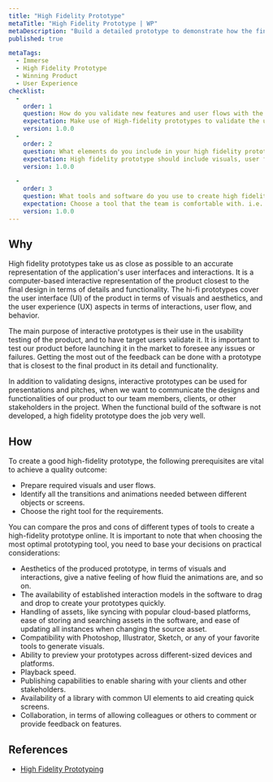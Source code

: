 ```yaml
---
title: "High Fidelity Prototype"
metaTitle: "High Fidelity Prototype | WP"
metaDescription: "Build a detailed prototype to demonstrate how the final product would operate and obtain feedback."
published: true

metaTags:
  - Immerse
  - High Fidelity Prototype
  - Winning Product
  - User Experience
checklist: 
  -
    order: 1
    question: How do you validate new features and user flows with the target users before the actual implementation?
    expectation: Make use of High-fidelity prototypes to validate the user flows, interactions and user behaviours
    version: 1.0.0
  -
    order: 2
    question: What elements do you include in your high fidelity prototypes?  
    expectation: High fidelity prototype should include visuals, user flows, required transitions and animations 
    version: 1.0.0

  -
    order: 3
    question: What tools and software do you use to create high fidelity prototypes?
    expectation: Choose a tool that the team is comfortable with. i.e. Sketch, photoshop, Illustrator etc...
    version: 1.0.0
---
```


## Why
High fidelity prototypes take us as close as possible to an accurate representation of the application's user interfaces and interactions. It is a computer-based interactive representation of the product closest to the final design in terms of details and functionality. The hi-fi prototypes cover the user interface (UI) of the product in terms of visuals and aesthetics, and the user experience (UX) aspects in terms of interactions, user flow, and behavior.

The main purpose of interactive prototypes is their use in the usability testing of the product, and to have target users validate it. It is important to test our product before launching it in the market to foresee any issues or failures. Getting the most out of the feedback can be done with a prototype that is closest to the final product in its detail and functionality.

In addition to validating designs, interactive prototypes can be used for presentations and pitches, when we want to communicate the designs and functionalities of our product to our team members, clients, or other stakeholders in the project. When the functional build of the software is not developed, a high fidelity prototype does the job very well.

## How
To create a good high-fidelity prototype, the following prerequisites are vital to achieve a quality outcome: 

- Prepare required visuals and user flows.
- Identify all the transitions and animations needed between different objects or screens.
- Choose the right tool for the requirements. 

You can compare the pros and cons of different types of tools to create a high-fidelity prototype online. It is important to note that when choosing the most optimal prototyping tool, you need to base your decisions on practical considerations:

- Aesthetics of the produced prototype, in terms of visuals and interactions, give a native feeling of how fluid the animations are, and so on.
- The availability of established interaction models in the software to drag and drop to create your prototypes quickly.
- Handling of assets, like syncing with popular cloud-based platforms, ease of storing and searching assets in the software, and ease of updating all instances when changing the source asset.
- Compatibility with Photoshop, Illustrator, Sketch, or any of your favorite tools to generate visuals.
- Ability to preview your prototypes across different-sized devices and platforms.
- Playback speed.
- Publishing capabilities to enable sharing with your clients and other stakeholders.
- Availability of a library with common UI elements to aid creating quick screens.
- Collaboration, in terms of allowing colleagues or others to comment or provide feedback on features.

## References
- [High Fidelity Prototyping](https://blog.prototypr.io/high-fidelity-prototyping-what-when-why-and-how-f5bbde6a7fd4)
